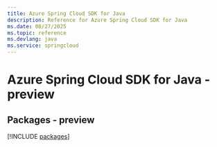 ```yaml
---
title: Azure Spring Cloud SDK for Java
description: Reference for Azure Spring Cloud SDK for Java
ms.date: 08/27/2025
ms.topic: reference
ms.devlang: java
ms.service: springcloud
---
```

# Azure Spring Cloud SDK for Java - preview
## Packages - preview
[!INCLUDE [packages](spring-cloud-index.md)]
